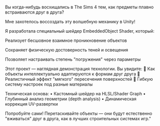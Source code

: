 Вы когда-нибудь восхищались в The Sims 4 тем, как предметы плавно встраиваются друг в друга?

Мне захотелось воссоздать эту волшебную механику в Unity!

Я разработала специальный шейдер EmbeddedObject Shader, который:

Реализует бесшовное взаимное проникновение объектов

Сохраняет физическую достоверность теней и освещения

Позволяет настраивать степень "погружения" через параметры

Этот проект — наглядная демонстрация технологии. Вы увидите:
🔹 Как объекты интеллектуально адаптируются к формам друг друга
🔹 Реалистичный эффект "мягкого" пересечения поверхностей
🔹 Гибкую систему настроек под разные материалы

Техническая основа:
• Кастомный шейдер на HLSL/Shader Graph
• Глубинный анализ геометрии (depth analysis)
• Динамическая коррекция UV-развертки

Попробуйте сами! Перетаскивайте объекты — они будут естественно "вживаться" друг в друга, как в лучших строительных системах игр."
